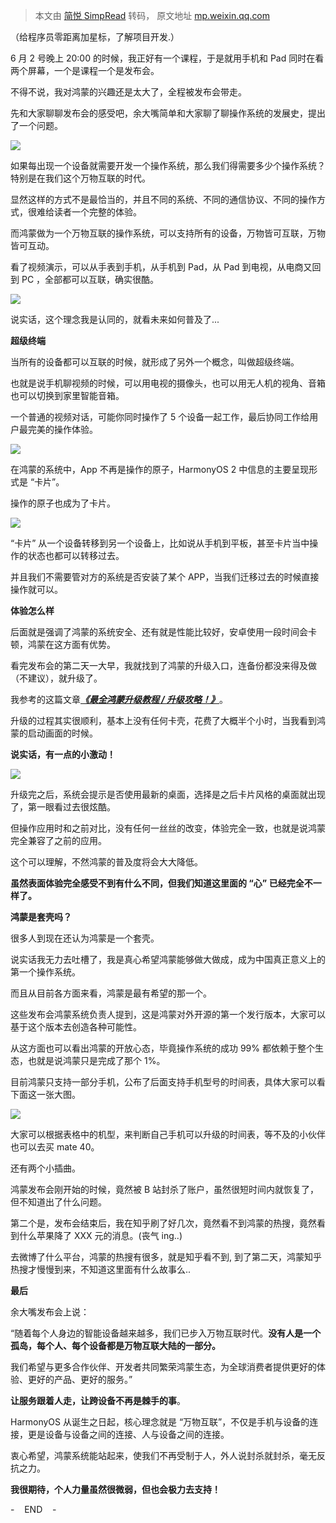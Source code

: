 > 本文由 [简悦 SimpRead](http://ksria.com/simpread/) 转码， 原文地址 [mp.weixin.qq.com](https://mp.weixin.qq.com/s?__biz=MzI0NjYzNzY5Mw==&mid=2247530634&idx=1&sn=a180bd8d937c06a97a66d2cb3415abb1&chksm=e9be0d98dec9848e4375a3e2f84b4705ff45fc1be64277dae948ccf3a254d718f7423255dc32&mpshare=1&scene=1&srcid=06052tvJG42e5u7W5DnhOLgv&sharer_sharetime=1622869801990&sharer_shareid=7fece245937ac96f04f0fb8e1311fff1#rd)

（给程序员零距离加星标，了解项目开发.）

  

6 月 2 号晚上 20:00 的时候，我正好有一个课程，于是就用手机和 Pad 同时在看两个屏幕，一个是课程一个是发布会。

不得不说，我对鸿蒙的兴趣还是太大了，全程被发布会带走。

先和大家聊聊发布会的感受吧，余大嘴简单和大家聊了聊操作系统的发展史，提出了一个问题。

![](https://mmbiz.qpic.cn/mmbiz_png/PgqYrEEtEnoRNUMA41M7oxDqy8FQTMFXd4dZB6sxCVQ2yLh9NQFiadE8Hw7ue2mtMicEMZNAQBAxHa3rwHrbXwibg/640?wx_fmt=png)

如果每出现一个设备就需要开发一个操作系统，那么我们得需要多少个操作系统？特别是在我们这个万物互联的时代。

显然这样的方式不是最恰当的，并且不同的系统、不同的通信协议、不同的操作方式，很难给读者一个完整的体验。

而鸿蒙做为一个万物互联的操作系统，可以支持所有的设备，万物皆可互联，万物皆可互动。

看了视频演示，可以从手表到手机，从手机到 Pad，从 Pad 到电视，从电商又回到 PC ，全部都可以互联，确实很酷。  

![](https://mmbiz.qpic.cn/mmbiz_gif/ncqN8l14plYJmaHqtyw1ftV29SIm3oXky8kBH7HPicBFzjnH6y3vV2WRlQNWrN1kC4ibLFt9Bcc16alkjicsI3HPQ/640?wx_fmt=gif)

说实话，这个理念我是认同的，就看未来如何普及了...  

**超级终端**

  

当所有的设备都可以互联的时候，就形成了另外一个概念，叫做超级终端。

也就是说手机聊视频的时候，可以用电视的摄像头，也可以用无人机的视角、音箱也可以切换到家里智能音箱。

一个普通的视频对话，可能你同时操作了 5 个设备一起工作，最后协同工作给用户最完美的操作体验。

![](https://mmbiz.qpic.cn/mmbiz_gif/ncqN8l14plYJmaHqtyw1ftV29SIm3oXkg3Om6yricXaKZy1QpgwAYIoJibtDjp9AojuXgh6ANibAweuibWz2XUpmlQ/640?wx_fmt=gif)

在鸿蒙的系统中，App 不再是操作的原子，HarmonyOS 2 中信息的主要呈现形式是 “卡片”。

操作的原子也成为了卡片。  

![](https://mmbiz.qpic.cn/mmbiz_gif/ncqN8l14plYJmaHqtyw1ftV29SIm3oXkmoNcp6rgyK4JDBD8EOwUicoXyph7RnG8b4LW0hvibsm0TMPPBBXqKa2Q/640?wx_fmt=gif)

“卡片” 从一个设备转移到另一个设备上，比如说从手机到平板，甚至卡片当中操作的状态也都可以转移过去。

并且我们不需要管对方的系统是否安装了某个 APP，当我们迁移过去的时候直接操作就可以。

**体验怎么样**

  

后面就是强调了鸿蒙的系统安全、还有就是性能比较好，安卓使用一段时间会卡顿，鸿蒙在这方面有优势。

看完发布会的第二天一大早，我就找到了鸿蒙的升级入口，连备份都没来得及做（不建议），就升级了。  

我参考的这篇文章[**_《最全鸿蒙升级教程 / 升级攻略！》_**](http://mp.weixin.qq.com/s?__biz=MzI4NDY5Mjc1Mg==&mid=2247508522&idx=2&sn=eac8bc8ba55f5d6fea6ede425c43dc4a&chksm=ebf57a55dc82f3437a4a25481a3daad492a298f874a4e4efac4f617a8fac01b0e14761ef2cea&scene=21#wechat_redirect)。  

升级的过程其实很顺利，基本上没有任何卡壳，花费了大概半个小时，当我看到鸿蒙的启动画面的时候。  

**说实话，有一点的小激动！**

![](https://mmbiz.qpic.cn/mmbiz_png/PgqYrEEtEnrG9MtIGG8DLRYIH9k7EGbicCnFOmNnIjctUPMyl5XKyZyicJgx1010cYa6S2RgseHdIHTlvibSr9T2A/640?wx_fmt=png)

升级完之后，系统会提示是否使用最新的桌面，选择是之后卡片风格的桌面就出现了，第一眼看过去很炫酷。

但操作应用时和之前对比，没有任何一丝丝的改变，体验完全一致，也就是说鸿蒙完全兼容了之前的应用。  

这个可以理解，不然鸿蒙的普及度将会大大降低。

**虽然表面体验完全感受不到有什么不同，但我们知道这里面的 “心” 已经完全不一样了。**

**鸿蒙是套壳吗？**

  

很多人到现在还认为鸿蒙是一个套壳。

说实话我无力去吐槽了，我是真心希望鸿蒙能够做大做成，成为中国真正意义上的第一个操作系统。  

而且从目前各方面来看，鸿蒙是最有希望的那一个。

这些发布会鸿蒙系统负责人提到，这是鸿蒙对外开源的第一个发行版本，大家可以基于这个版本去创造各种可能性。

从这方面也可以看出鸿蒙的开放心态，毕竟操作系统的成功 99% 都依赖于整个生态，也就是说鸿蒙只是完成了那个 1%。  

目前鸿蒙只支持一部分手机，公布了后面支持手机型号的时间表，具体大家可以看下面这一张大图。

![](https://mmbiz.qpic.cn/mmbiz_png/l4sfibEYR5pVdopIUKZmBCwAXicmSiaty6xByJZoH5TBkSs55hMnGtXvxbAosicmRbWqvOnpGRCjMkPYSozNEySYxg/640?wx_fmt=png)

大家可以根据表格中的机型，来判断自己手机可以升级的时间表，等不及的小伙伴也可以去买 mate 40。

还有两个小插曲。

鸿蒙发布会刚开始的时候，竟然被 B 站封杀了账户，虽然很短时间内就恢复了，但不知道出了什么问题。  

第二个是，发布会结束后，我在知乎刷了好几次，竟然看不到鸿蒙的热搜，竟然看到什么苹果降了 XXX 元的消息。(丧气 ing..)  

去微博了什么平台，鸿蒙的热搜有很多，就是知乎看不到, 到了第二天，鸿蒙知乎热搜才慢慢到来，不知道这里面有什么故事么..

**最后**

  

余大嘴发布会上说：

“随着每个人身边的智能设备越来越多，我们已步入万物互联时代。**没有人是一个孤岛，每个人、每个设备都是万物互联大陆的一部分。**

我们希望与更多合作伙伴、开发者共同繁荣鸿蒙生态，为全球消费者提供更好的体验、更好的产品、更好的服务。”   

**让服务跟着人走，让跨设备不再是棘手的事**。

HarmonyOS 从诞生之日起，核心理念就是 “万物互联”，不仅是手机与设备的连接，更是设备与设备之间的连接、人与设备之间的连接。

衷心希望，鸿蒙系统能站起来，使我们不再受制于人，外人说封杀就封杀，毫无反抗之力。

**我很期待，个人力量虽然很微弱，但也会极力去支持！**

-    END    -